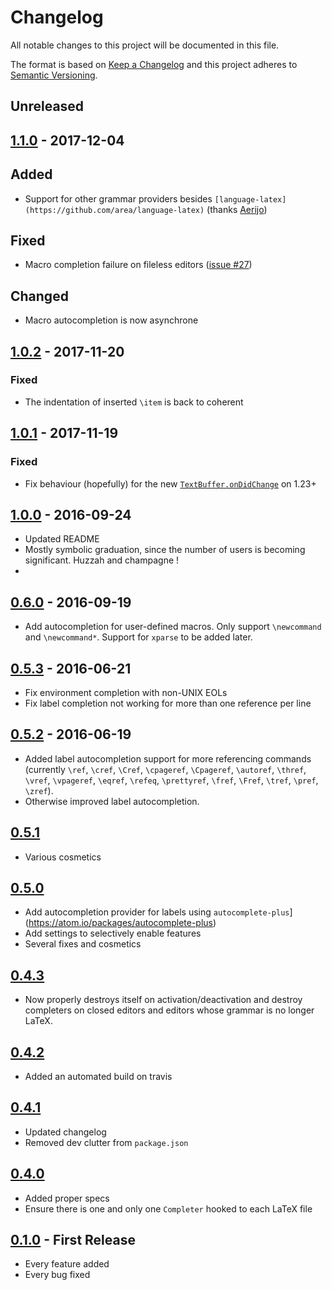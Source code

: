 Changelog
==========
All notable changes to this project will be documented in this file.

The format is based on [Keep a Changelog](http://keepachangelog.com/) and this project adheres to
[Semantic Versioning](http://semver.org/).

## Unreleased

## [1.1.0] - 2017-12-04
[1.1.0]: https://github.com/Evpok/latex-autocomplete/compare/v1.0.2...v1.1.0
## Added
  - Support for other grammar providers besides `[language-latex](https://github.com/area/language-latex)` (thanks [Aerijo](https://github.com/Evpok/latex-autocomplete/pull/26))

## Fixed
  - Macro completion failure on fileless editors ([issue #27](https://github.com/Evpok/latex-autocomplete/issues/27))

## Changed
  - Macro autocompletion is now asynchrone

## [1.0.2] - 2017-11-20
[1.0.2]: https://github.com/Evpok/latex-autocomplete/compare/v1.0.1...v1.0.2
### Fixed
  - The indentation of inserted `\item` is back to coherent

## [1.0.1] - 2017-11-19
[1.0.1]: https://github.com/Evpok/latex-autocomplete/compare/v1.0.0...v1.0.1
### Fixed
  - Fix behaviour (hopefully) for the new [`TextBuffer.onDidChange`](https://github.com/atom/text-buffer/pull/273) on 1.23+

## [1.0.0] - 2016-09-24
[1.0.0]: https://github.com/Evpok/latex-autocomplete/compare/v0.6.0...v1.0.0
  - Updated README
  - Mostly symbolic graduation, since the number of users is becoming significant. Huzzah and champagne !
  -
## [0.6.0] - 2016-09-19
[0.6.0]: https://github.com/Evpok/latex-autocomplete/compare/v0.5.3...v0.6.0
  - Add autocompletion for user-defined macros. Only support `\newcommand` and `\newcommand*`. Support for `xparse` to be added later.

## [0.5.3] - 2016-06-21
[0.5.3]: https://github.com/Evpok/latex-autocomplete/compare/v0.5.2...v0.5.3
* Fix environment completion with non-UNIX EOLs
* Fix label completion not working for more than one reference per line

## [0.5.2] - 2016-06-19
[0.5.2]: https://github.com/Evpok/latex-autocomplete/compare/v0.5.1...v0.5.2
* Added label autocompletion support for more referencing commands (currently `\ref`, `\cref`, `\Cref`, `\cpageref`, `\Cpageref`, `\autoref`, `\thref`, `\vref`, `\vpageref`, `\eqref`, `\refeq`, `\prettyref`, `\fref`, `\Fref`, `\tref`, `\pref`, `\zref`).
* Otherwise improved label autocompletion.

## [0.5.1]
[0.5.1]: https://github.com/Evpok/latex-autocomplete/compare/v0.5.0...v0.5.1
* Various cosmetics

## [0.5.0]
[0.5.0]: https://github.com/Evpok/latex-autocomplete/compare/v0.4.3...v0.5.0
* Add autocompletion provider for labels using `autocomplete-plus`](https://atom.io/packages/autocomplete-plus)
* Add settings to selectively enable features
* Several fixes and cosmetics

## [0.4.3]
[0.4.3]: https://github.com/Evpok/latex-autocomplete/compare/v0.4.2...v0.4.3
* Now properly destroys itself on activation/deactivation and destroy completers on closed editors and editors whose grammar is no longer LaTeX.

## [0.4.2]
[0.4.2]: https://github.com/Evpok/latex-autocomplete/compare/v0.4.1...v0.4.2
* Added an automated build on travis

## [0.4.1]
[0.4.1]: https://github.com/Evpok/latex-autocomplete/compare/v0.4.0...v0.4.1
* Updated changelog
* Removed dev clutter from `package.json`

## [0.4.0]
[0.4.0]: https://github.com/Evpok/latex-autocomplete/compare/v0.1.0...v0.4.0
* Added proper specs
* Ensure there is one and only one `Completer` hooked to each LaTeX file

## [0.1.0] - First Release
[0.1.0]: https://github.com/Evpok/latex-autocomplete/compare/v1.0.0...v0.1.0
* Every feature added
* Every bug fixed

